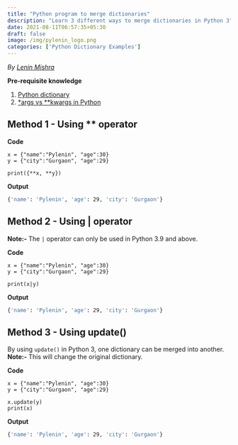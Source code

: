 ```yaml
---
title: "Python program to merge dictionaries"
description: "Learn 3 different ways to merge dictionaries in Python 3"
date: 2021-08-11T06:57:35+05:30
draft: false
image: /img/pylenin_logo.png
categories: ['Python Dictionary Examples']
---
```

<div class="sharethis-inline-follow-buttons"></div>

*By [Lenin Mishra](https://www.pylenin.com/authors/#lenin-mishra)*

**Pre-requisite knowledge**

1. [Python dictionary](https://www.pylenin.com/blogs/python-dictionary/)
2. [*args vs **kwargs in Python](https://www.pylenin.com/blogs/args-vs-kwargs-python/)

## Method 1 - Using ** operator

**Code**

```python3
x = {"name":"Pylenin", "age":30}
y = {"city":"Gurgaon", "age":29}

print({**x, **y})
```

**Output**

```bash
{'name': 'Pylenin', 'age': 29, 'city': 'Gurgaon'}
```

## Method 2 - Using | operator

**Note:-** The `|` operator can only be used in Python 3.9 and above.

**Code**

```python3
x = {"name":"Pylenin", "age":30}
y = {"city":"Gurgaon", "age":29}

print(x|y)
```

**Output**

```bash
{'name': 'Pylenin', 'age': 29, 'city': 'Gurgaon'}
```

## Method 3 - Using update()

By using `update()` in Python 3, one dictionary can be merged into 
another. **Note:-** This will change the original dictionary.

**Code**

```python3
x = {"name":"Pylenin", "age":30}
y = {"city":"Gurgaon", "age":29}

x.update(y)
print(x)
```

**Output**

```bash
{'name': 'Pylenin', 'age': 29, 'city': 'Gurgaon'}
```